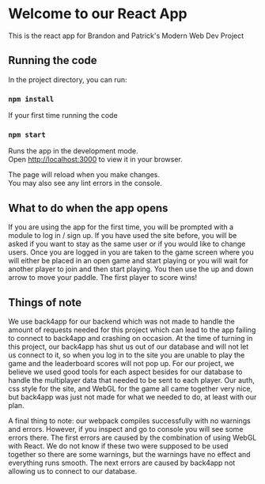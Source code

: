 # Welcome to our React App

This is the react app for Brandon and Patrick's Modern Web Dev Project

## Running the code

In the project directory, you can run:

### `npm install`

If your first time running the code

### `npm start`

Runs the app in the development mode.\
Open [http://localhost:3000](http://localhost:3000) to view it in your browser.

The page will reload when you make changes.\
You may also see any lint errors in the console.


## What to do when the app opens
If you are using the app for the first time, you will be prompted with a module to log in / sign up. If you have used the site before, you will be asked if you want to stay as the same user or if you would like to change users. Once you are logged in you are taken to the game screen where you will either be placed in an open game and start playing or you will wait for another player to join and then start playing. You then use the up and down arrow to move your paddle. The first player to score wins!

## Things of note
We use back4app for our backend which was not made to handle the amount of requests needed for this project which can lead to the app failing to connect to back4app and crashing on occasion. At the time of turning in this project, our back4app has shut us out of our database and will not let us connect to it, so when you log in to the site you are unable to play the game and the leaderboard scores will not pop up. For our project, we believe we used good tools for each aspect besides for our database to handle the multiplayer data that needed to be sent to each player. Our auth, css style for the site, and WebGL for the game all came together very nice, but back4app was just not made for what we needed to do, at least with our plan.

A final thing to note: our webpack compiles successfully with no warnings and errors. However, if you inspect and go to console you will see some errors there. The first errors are caused by the combination of using WebGL with React. We do not know if these two were supposed to be used together so there are some warnings, but the warnings have no effect and everything runs smooth. The next errors are caused by back4app not allowing us to connect to our database.
